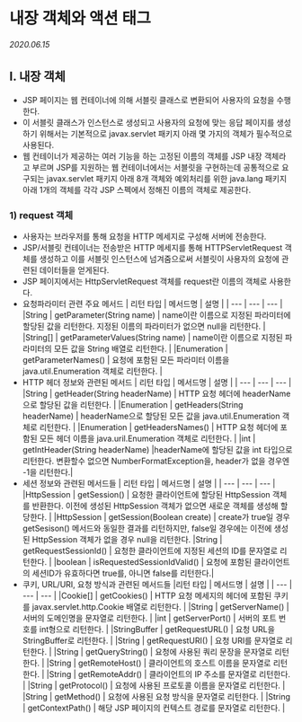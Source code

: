 # 내장 객체와 액션 태그

###### 2020.06.15

## I. 내장 객체
- JSP 페이지는 웹 컨테이너에 의해 서블릿 클래스로 변환되어 사용자의 요청을 수행한다.
- 이 서블릿 클래스가 인스턴스로 생성되고 사용자의 요청에 맞는 응답 페이지를 생성하기 위해서는 기본적으로 javax.servlet 패키지 아래 몇 가지의 객체가 필수적으로 사용된다.
- 웹 컨테이너가 제공하는 여러 기능을 하는 고정된 이름의 객체를 JSP 내장 객체라고 부르며 JSP를 지원하는 웹 컨테이너에서는 서블릿을 구현하는데 공통적으로 요구되는 javax.servlet 패키지 아래 8개 객체와 예외처리를 위한 java.lang 패키지 아래 1개의 객체를 각각 JSP 스펙에서 정해진 이름의 객체로 제공한다.

### 1) request 객체
- 사용자는 브라우저를 통해 요청을 HTTP 메세지로 구성해 서버에 전송한다.
- JSP/서블릿 컨테이너는 전송받은 HTTP 메세지를 통해 HTTPServletRequest 객체를 생성하고 이를 서블릿 인스턴스에 넘겨줌으로써 서블릿이 사용자의 요청에 관련된 데이터들을 얻게된다.
- JSP 페이지에서는 HttpServletRequest 객체를 request란 이름의 객체로 사용한다.
- 요청파라미터 관련 주요 메서드
  | 리턴 타입 | 메서드명 | 설명 |
  | --- | --- | --- |
  |String | getParameter(String name) | name이란 이름으로 지정된 파라미터에 할당된 값을 리턴한다. 지정된 이름의 파라미터가 없으면 null을 리턴한다. |
  |String[] | getParameterValues(String name) | name이란 이름으로 지정된 파라미터의 모든 값을 String 배열로 리턴한다. |
  |Enumeration | getParameterNames() | 요청에 포함된 모든 파라미터 이름을 java.util.Enumeration 객체로 리턴한다. |
- HTTP 헤더 정보와 관련된 메서드
  | 리턴 타입 | 메서드명 | 설명 |
  | --- | --- | --- |
  |String | getHeader(String headerName) | HTTP 요청 헤더에 headerName으로 할당된 값을 리턴한다. |
  |Enumeration | getHeaders(String headerName) | headerName으로 할당된 모든 값을 java.util.Enumeration 객체로 리턴한다. |
  |Enumeration | getHeadersNames() | HTTP 요청 헤더에 포함된 모든 헤더 이름을 java.uril.Enumeration 객체로 리턴한다. |
  |int | getIntHeader(String headerName) |headerName에 할당된 값을 int 타입으로 리턴한다. 변환할수 없으면 NumberFormatException을, header가 없을 경우엔 -1을 리턴한다.|
- 세션 정보와 관련된 메서드들
  | 리턴 타입 | 메서드명 | 설명 |
  | --- | --- | --- |
  |HttpSession | getSession() | 요청한 클라이언트에 할당된 HttpSession 객체를 반환한다. 이전에 생성된 HttpSession 객체가 없으면 새로운 객체를 생성해 할당한다. |
  |HttpSession | getSession(Boolean create) | create가 true일 경우 getSesison() 메서드와 동일한 결과를 리턴하지만, false일 경우에는 이전에 생성된 HttpSession 객체가 없을 경우 null을 리턴한다.
  |String | getRequestSessionId() | 요청한 클라이언트에 지정된 세션의 ID를 문자열로 리턴한다. |
  |boolean | isRequestedSessionIdValid() | 요청에 포함된 클라이언트의 세션ID가 유효하다면 true를, 아니면 false를 리턴한다.|
- 쿠키, URL/URI, 요청 방식과 관련된 메서드들
  |리턴 타입 | 메서드명 | 설명 |
  | --- | --- | --- |
  |Cookie[] | getCookies() | HTTP 요청 메세지의 헤더에 포함된 쿠키를 javax.servlet.http.Cookie 배열로 리턴한다. |
  |String | getServerName() | 서버의 도메인명을 문자열로 리턴한다. |
  |int | getServerPort() | 서버의 포트 번호를 int형으로 리턴한다. |
  |StringBuffer | getRequestURL() | 요청 URL을 StringBuffer로 리턴한다. |
  |String | getRequestURI() | 요청 URI를 문자열로 리턴한다. |
  |String | getQueryString() | 요청에 사용된 쿼리 문장을 문자열로 리턴한다. |
  |String | getRemoteHost() | 클라이언트의 호스트 이름을 문자열로 리턴한다. |
  |String | getRemoteAddr() | 클라이언트의 IP 주소를 문자열로 리턴한다. |
  |String | getProtocol() | 요청에 사용된 프로토콜 이름을 문자열로 리턴한다. |
  |String | getMethod() | 요청에 사용된 요청 방식을 문자열로 리턴한다. |
  |String | getContextPath() | 해당 JSP 페이지의 컨텍스트 경로를 문자열로 리턴한다. |